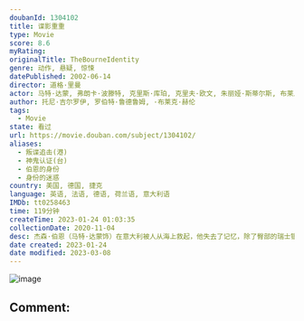 ```yaml
---
doubanId: 1304102
title: 谍影重重
type: Movie
score: 8.6
myRating: 
originalTitle: TheBourneIdentity
genre: 动作, 悬疑, 惊悚
datePublished: 2002-06-14
director: 道格·里曼
actor: 马特·达蒙, 弗朗卡·波滕特, 克里斯·库珀, 克里夫·欧文, 朱丽娅·斯蒂尔斯, 布莱恩·考克斯, 阿德沃尔·阿吉纽依, 加布里埃尔·曼, 沃尔顿·戈金斯, 约什·汉密尔顿, 奥尔索·马利亚·奎利尼, 维森特·富兰克林, 丹尼尔·科比·埃尔斯基尼, 戴维·鲍姆伯, 卢多维克·布尔努瓦, 吉米·让, 休伯特·圣, 埃里克·莫罗, 安东尼·格林, 迪米特里·格里特萨斯
author: 托尼·吉尔罗伊, 罗伯特·鲁德鲁姆, ·布莱克·赫伦
tags:
  - Movie
state: 看过
url: https://movie.douban.com/subject/1304102/
aliases:
  - 叛谍追击(港)
  - 神鬼认证(台)
  - 伯恩的身份
  - 身份的迷惑
country: 美国, 德国, 捷克
language: 英语, 法语, 德语, 荷兰语, 意大利语
IMDb: tt0258463
time: 119分钟
createTime: 2023-01-24 01:03:35
collectionDate: 2020-11-04
desc: 杰森·伯恩（马特·达蒙饰）在意大利被人从海上救起，他失去了记忆，除了臀部的瑞士银行帐号之外，他完全没有办法证明自己的身份。杰森从瑞士银行找到了大量的现金，六本护照，一把枪，同时他发现自己格斗、枪械...
date created: 2023-01-24
date modified: 2023-03-08
---
```


![image](p1597183981.jpg)

Comment:
---
